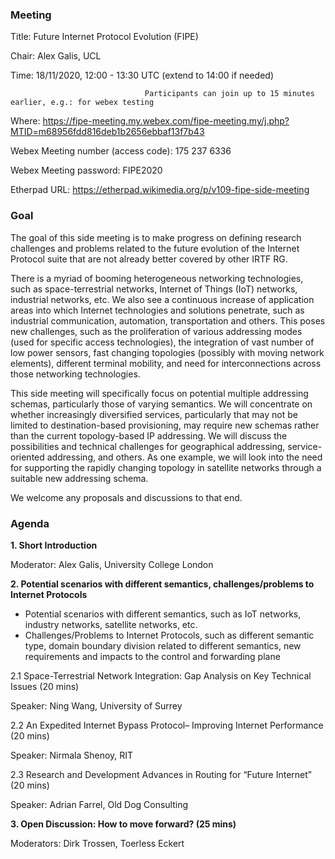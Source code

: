 ### **Meeting**
Title: Future Internet Protocol Evolution (FIPE)

Chair: Alex Galis, UCL

Time:  18/11/2020, 12:00 - 13:30 UTC (extend to 14:00 if needed)
                                  
                                  Participants can join up to 15 minutes earlier, e.g.: for webex testing

Where: 	https://fipe-meeting.my.webex.com/fipe-meeting.my/j.php?MTID=m68956fdd816deb1b2656ebbaf13f7b43

Webex Meeting number (access code): 175 237 6336

Webex Meeting password: FIPE2020

Etherpad URL: https://etherpad.wikimedia.org/p/v109-fipe-side-meeting

### **Goal**
The goal of this side meeting is to make progress on defining research challenges and problems related to the future evolution of the Internet Protocol suite  that are not already better covered by other IRTF RG. 

There is a myriad of booming heterogeneous networking technologies, such as space-terrestrial networks, Internet of Things (IoT) networks, industrial networks, etc. We also see a continuous increase of application areas into which Internet technologies and solutions penetrate, such as industrial communication, automation, transportation and others. This poses new challenges, such as the proliferation of various addressing modes (used for specific access technologies), the integration of vast number of low power sensors, fast changing topologies (possibly with moving network elements), different terminal mobility, and need for interconnections across those networking technologies. 

This side meeting will specifically focus on potential multiple addressing schemas, particularly those of varying semantics. We will concentrate on whether increasingly diversified services, particularly that may not be limited to destination-based provisioning, may require new schemas rather than the current topology-based IP addressing. We will discuss the possibilities and technical challenges for geographical addressing, service-oriented addressing, and others. As one example, we will look into the need for supporting the rapidly changing topology in satellite networks through a suitable new addressing schema.

We welcome any proposals and discussions to that end. 


### **Agenda**

**1. Short Introduction** 

Moderator: Alex Galis, University College London

**2. Potential scenarios with different semantics, challenges/problems to Internet Protocols** 
- Potential scenarios with different semantics, such as IoT networks, industry networks, satellite networks, etc.
- Challenges/Problems to Internet Protocols, such as different semantic type, domain boundary division related to different semantics, new requirements and impacts to the control and forwarding plane

2.1 Space-Terrestrial Network Integration: Gap Analysis on Key Technical Issues (20 mins)

Speaker: Ning Wang, University of Surrey

2.2 An Expedited Internet Bypass Protocol– Improving Internet Performance (20 mins)

Speaker: Nirmala Shenoy, RIT

2.3 Research and Development Advances in Routing for “Future Internet” (20 mins)

Speaker: Adrian Farrel, Old Dog Consulting

**3. Open Discussion: How to move forward? (25 mins)** 

Moderators: Dirk Trossen, Toerless Eckert
